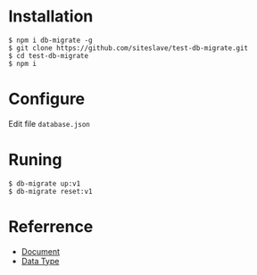 # Installation

```
$ npm i db-migrate -g
$ git clone https://github.com/siteslave/test-db-migrate.git
$ cd test-db-migrate
$ npm i
```

# Configure
Edit file `database.json`

# Runing

```
$ db-migrate up:v1
$ db-migrate reset:v1
```

# Referrence

- [Document](https://db-migrate.readthedocs.io)
- [Data Type](https://github.com/db-migrate/shared/blob/master/data_type.js)